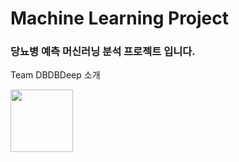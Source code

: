 # Machine Learning Project
### 당뇨병 예측 머신러닝 분석 프로젝트 입니다.


Team DBDBDeep 소개


<img src="/154740829/e7dcdf66-2e00-4e8b-92b8-d5323daef6d0/조서현1.jpg" width="100" height="100">

